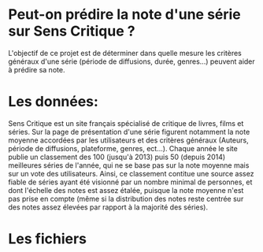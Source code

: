 # Peut-on prédire la note d'une série sur Sens Critique ?

L'objectif de ce projet est de déterminer dans quelle mesure les critères généraux d'une série (période de diffusions, durée, genres...) peuvent aider à prédire sa note.

# Les données:

Sens Critique est un site français spécialisé de critique de livres, films et séries. Sur la page de présentation d'une série figurent notamment la note moyenne accordées par les utilisateurs et des critères généraux (Auteurs, période de diffusions, plateforme, genres, ect...).
Chaque année le site publie un classement des 100 (jusqu'à 2013) puis 50 (depuis 2014) meilleures séries de l'année, qui ne se base pas sur la note moyenne mais sur un vote des utilisateurs. Ainsi, ce classement contitue une source assez fiable de séries ayant été visionné par un nombre minimal de personnes, et dont l'échelle des notes est assez étalée, puisque la note moyenne n'est pas prise en compte (même si la distribution des notes reste centrée sur des notes assez élevées par rapport à la majorité des séries).

# Les fichiers
